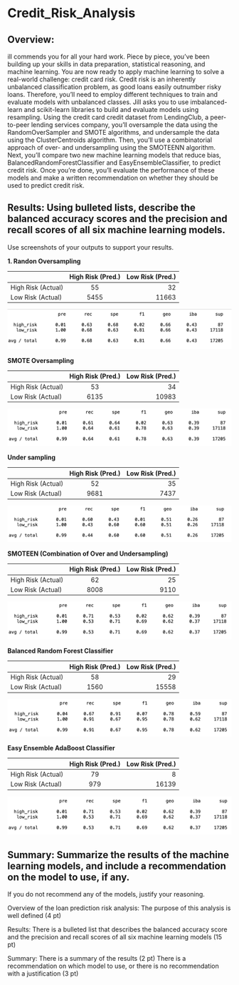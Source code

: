 # Credit_Risk_Analysis

## Overview:


ill commends you for all your hard work. Piece by piece, you’ve been building up your skills in data preparation, statistical reasoning, and machine learning. You are now ready to apply machine learning to solve a real-world challenge: credit card risk.
Credit risk is an inherently unbalanced classification problem, as good loans easily outnumber risky loans. Therefore, you’ll need to employ different techniques to train and evaluate models with unbalanced classes. Jill asks you to use imbalanced-learn and scikit-learn libraries to build and evaluate models using resampling.
Using the credit card credit dataset from LendingClub, a peer-to-peer lending services company, you’ll oversample the data using the RandomOverSampler and SMOTE algorithms, and undersample the data using the ClusterCentroids algorithm. Then, you’ll use a combinatorial approach of over- and undersampling using the SMOTEENN algorithm. Next, you’ll compare two new machine learning models that reduce bias, BalancedRandomForestClassifier and EasyEnsembleClassifier, to predict credit risk. Once you’re done, you’ll evaluate the performance of these models and make a written recommendation on whether they should be used to predict credit risk.



## Results: Using bulleted lists, describe the balanced accuracy scores and the precision and recall scores of all six machine learning models. 

Use screenshots of your outputs to support your results.


**1. Randon Oversampling**

|               |  High Risk (Pred.)          | Low Risk (Pred.)  |
| ------------- |:-------------:| -----:|
| High Risk (Actual)     | 55 | 32 |
| Low Risk (Actual)   | 5455      |   11663 |      
       
       
![ROS](/images/ROS.png)


       
**SMOTE Oversampling**   
  
|               |  High Risk (Pred.)          | Low Risk (Pred.)  |
| ------------- |:-------------:| -----:|
| High Risk (Actual)     | 53 | 34 |
| Low Risk (Actual)   | 6135      |   10983 |


![SMOTE](/images/SMOTE.png)

**Under sampling**

|               |  High Risk (Pred.)          | Low Risk (Pred.)  |
| ------------- |:-------------:| -----:|
| High Risk (Actual)     | 52 | 35|
| Low Risk (Actual)   | 9681      |   7437 |

![Under Sampling](/images/UNDER.png)


**SMOTEEN (Combination of Over and Undersampling)**

|               |  High Risk (Pred.)          | Low Risk (Pred.)  |
| ------------- |:-------------:| -----:|
| High Risk (Actual)     | 62 | 25 |
| Low Risk (Actual)   | 8008      |   9110 |

![SMOTEEN](/images/SMOTEEN.png)


**Balanced Random Forest Classifier**

|               |  High Risk (Pred.)          | Low Risk (Pred.)  |
| ------------- |:-------------:| -----:|
| High Risk (Actual)     | 58 | 29 |
| Low Risk (Actual)   | 1560     |   15558 |

![BRF](/images/BRF.png)

**Easy Ensemble AdaBoost Classifier**

|               |  High Risk (Pred.)          | Low Risk (Pred.)  |
| ------------- |:-------------:| -----:|
| High Risk (Actual)     | 79 | 8 |
| Low Risk (Actual)   | 979      |   16139 |

![EEC](/images/eec.png)


## Summary: Summarize the results of the machine learning models, and include a recommendation on the model to use, if any. 

If you do not recommend any of the models, justify your reasoning.

Overview of the loan prediction risk analysis:
The purpose of this analysis is well defined (4 pt)

Results:
There is a bulleted list that describes the balanced accuracy score and the precision and recall scores of all six machine learning models (15 pt)

Summary:
There is a summary of the results (2 pt)
There is a recommendation on which model to use, or there is no recommendation with a justification (3 pt)
